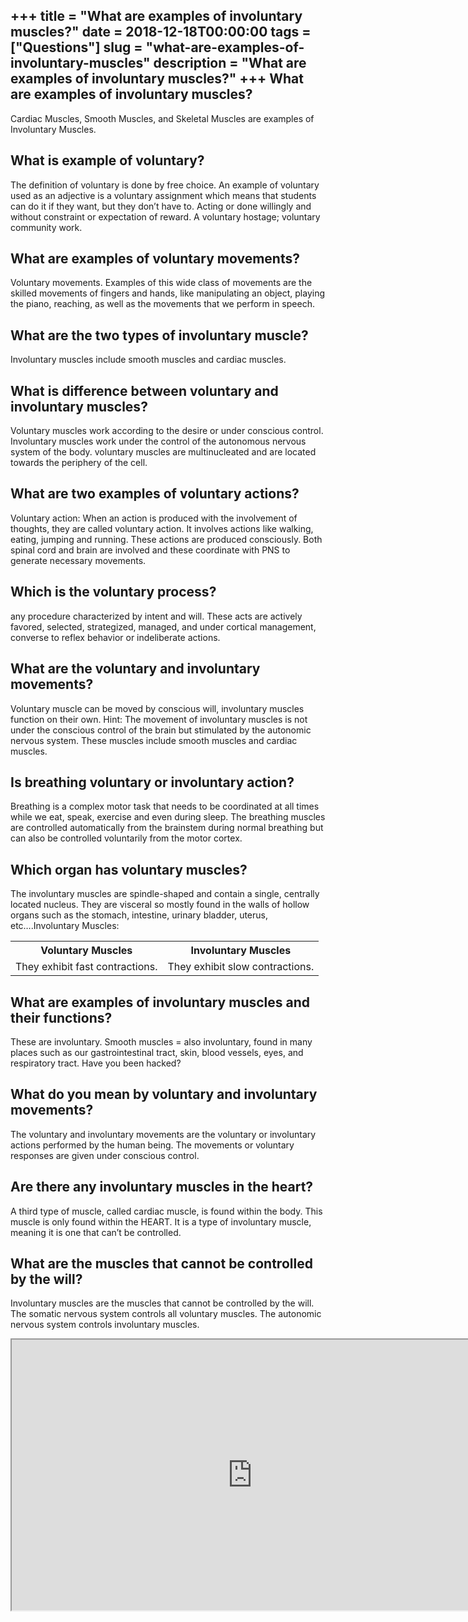 +++
title = "What are examples of involuntary muscles?"
date = 2018-12-18T00:00:00
tags = ["Questions"]
slug = "what-are-examples-of-involuntary-muscles"
description = "What are examples of involuntary muscles?"
+++
What are examples of involuntary muscles?
-----------------------------------------

Cardiac Muscles, Smooth Muscles, and Skeletal Muscles are examples of Involuntary Muscles.

What is example of voluntary?
-----------------------------

The definition of voluntary is done by free choice. An example of voluntary used as an adjective is a voluntary assignment which means that students can do it if they want, but they don’t have to. Acting or done willingly and without constraint or expectation of reward. A voluntary hostage; voluntary community work.

What are examples of voluntary movements?
-----------------------------------------

Voluntary movements. Examples of this wide class of movements are the skilled movements of fingers and hands, like manipulating an object, playing the piano, reaching, as well as the movements that we perform in speech.

What are the two types of involuntary muscle?
---------------------------------------------

Involuntary muscles include smooth muscles and cardiac muscles.

What is difference between voluntary and involuntary muscles?
-------------------------------------------------------------

Voluntary muscles work according to the desire or under conscious control. Involuntary muscles work under the control of the autonomous nervous system of the body. voluntary muscles are multinucleated and are located towards the periphery of the cell.

What are two examples of voluntary actions?
-------------------------------------------

Voluntary action: When an action is produced with the involvement of thoughts, they are called voluntary action. It involves actions like walking, eating, jumping and running. These actions are produced consciously. Both spinal cord and brain are involved and these coordinate with PNS to generate necessary movements.

Which is the voluntary process?
-------------------------------

any procedure characterized by intent and will. These acts are actively favored, selected, strategized, managed, and under cortical management, converse to reflex behavior or indeliberate actions.

What are the voluntary and involuntary movements?
-------------------------------------------------

Voluntary muscle can be moved by conscious will, involuntary muscles function on their own. Hint: The movement of involuntary muscles is not under the conscious control of the brain but stimulated by the autonomic nervous system. These muscles include smooth muscles and cardiac muscles.

Is breathing voluntary or involuntary action?
---------------------------------------------

Breathing is a complex motor task that needs to be coordinated at all times while we eat, speak, exercise and even during sleep. The breathing muscles are controlled automatically from the brainstem during normal breathing but can also be controlled voluntarily from the motor cortex.

Which organ has voluntary muscles?
----------------------------------

The involuntary muscles are spindle-shaped and contain a single, centrally located nucleus. They are visceral so mostly found in the walls of hollow organs such as the stomach, intestine, urinary bladder, uterus, etc….Involuntary Muscles:

<table><tr><th>Voluntary Muscles</th><th>Involuntary Muscles</th></tr><tr><td>They exhibit fast contractions.</td><td>They exhibit slow contractions.</td></tr></table>

What are examples of involuntary muscles and their functions?
-------------------------------------------------------------

These are involuntary. Smooth muscles = also involuntary, found in many places such as our gastrointestinal tract, skin, blood vessels, eyes, and respiratory tract. Have you been hacked?

What do you mean by voluntary and involuntary movements?
--------------------------------------------------------

The voluntary and involuntary movements are the voluntary or involuntary actions performed by the human being. The movements or voluntary responses are given under conscious control.

Are there any involuntary muscles in the heart?
-----------------------------------------------

A third type of muscle, called cardiac muscle, is found within the body. This muscle is only found within the HEART. It is a type of involuntary muscle, meaning it is one that can’t be controlled.

What are the muscles that cannot be controlled by the will?
-----------------------------------------------------------

Involuntary muscles are the muscles that cannot be controlled by the will. The somatic nervous system controls all voluntary muscles. The autonomic nervous system controls involuntary muscles.

<iframe allow="accelerometer; autoplay; clipboard-write; encrypted-media; gyroscope; picture-in-picture" allowfullscreen="" class="__youtube_prefs__  epyt-is-override  no-lazyload" data-no-lazy="1" data-origheight="433" data-origwidth="770" data-skipgform_ajax_framebjll="" height="433" id="_ytid_74598" loading="lazy" src="https://www.youtube.com/embed/y1p2nJt9K2s?enablejsapi=1&autoplay=0&cc_load_policy=0&cc_lang_pref=&iv_load_policy=1&loop=0&modestbranding=0&rel=1&fs=1&playsinline=0&autohide=2&theme=dark&color=red&controls=1&" title="YouTube player" width="770"></iframe>